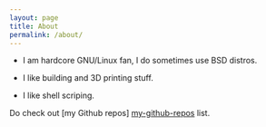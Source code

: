 ```yaml
---
layout: page
title: About
permalink: /about/
---
```


- I am hardcore GNU/Linux fan, I do sometimes use BSD distros.

- I like building and 3D printing stuff.

- I like shell scriping.

Do check out [my Github repos] [my-github-repos] list.

[my-github-repos]: https://github.com/ogdhekne